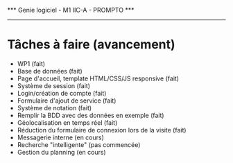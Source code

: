 *** Genie logiciel - M1 IIC-A - PROMPTO ***
********************************************

Tâches à faire (avancement)
===========================
 * WP1 (fait)
 * Base de données (fait)
 * Page d'accueil, template HTML/CSS/JS responsive (fait)
 * Système de session (fait)
 * Login/création de compte (fait)
 * Formulaire d'ajout de service (fait)
 * Système de notation (fait)
 * Remplir la BDD avec des données en exemple (fait)
 * Géolocalisation en temps réel (fait)
 * Réduction du formulaire de connexion lors de la visite (fait)
 * Messagerie interne (en cours)
 * Recherche "intelligente" (pas commencée)
 * Gestion du planning (en cours)
